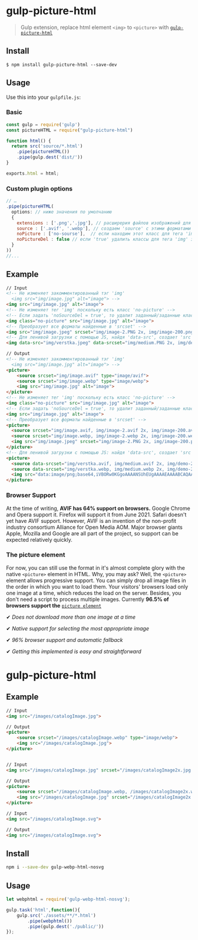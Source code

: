 # gulp-picture-html

> Gulp extension, replace html element `<img>` to `<picture>` with [`gulp-picture-html`](https://github.com/WpWebr/gulp-picture-html)

## Install

```
$ npm install gulp-picture-html --save-dev
```

## Usage

Use this into your `gulpfile.js`:

### Basic

```js
const gulp = require('gulp')
const pictureHTML = require("gulp-picture-html")

function html() {
  return src('source/*.html')
    .pipe(pictureHTML())
    .pipe(gulp.dest('dist/'))
}

exports.html = html;
```

### Custom plugin options

```js
// …
.pipe(pictureHTML(      
  options: // ниже значения по умолчанию
  {
    extensions : ['.png','.jpg'], // расширерия файлов изображений для которых создаем 'picture'
    source : ['.avif', '.webp'], // создаем 'source' с этими форматами      
    noPicture : ['no-sourse'],  // если находим этот класс для тега 'img', то не создаем 'picture' (можно ставить несколько классов)
    noPictureDel : false // если 'true' удалить классы для тега 'img' заданные в 'noSource:[]'
  }
))
//...

```
## Example

```html
// Input
<!-- Не изменяет закомментированный тэг 'img'
  <img src="img/image.jpg" alt="image"> -->
<img src="img/image.jpg" alt="image">
<!-- Не изменяет тег 'img' поскольку есть класс 'no-picture' -->
<!-- Если задать 'noSourceDel = true', то удалит заданный/заданные классы в 'noSource:[]' -->
<img class="no-picture" src="img/image.jpg" alt="image">
<!-- Преобразует все форматы найденные в 'srcset' -->
<img src="img/image.jpeg" srcset="img/image-2.PNG 2x, img/image-200.png 200w" width="500" height="300">
<!-- Для ленивой загрузки с помощью JS, найдя 'data-src', создает 'src' и 'srcset' c 'data:image/png;...' -->
<img data-src="img/verstka.jpeg" data-srcset="img/medium.PNG 2x, img/demo-200px.png 200w" width="500" height="300">
```
```html
// Output
<!-- Не изменяет закомментированный тэг 'img'
  <img src="img/image.jpg" alt="image"> -->
<picture>
    <source srcset="img/image.avif" type="image/avif">
    <source srcset="img/image.webp" type="image/webp">
    <img src="img/image.jpg" alt="image">
</picture>
<!-- Не изменяет тег 'img' поскольку есть класс 'no-picture' -->
<img class="no-picture" src="img/image.jpg" alt="image">
<!-- Если задать 'noSourceDel = true', то удалит заданный/заданные классы в 'noSource:[]' -->
<img src="img/image.jpg" alt="image">
<!-- Преобразует все форматы найденные в 'srcset' -->
<picture>
  <source srcset="img/image.avif, img/image-2.avif 2x, img/image-200.avif 200w" type="image/avif">  
  <source srcset="img/image.webp, img/image-2.webp 2x, img/image-200.webp 200w" type="image/webp">  
  <img src="img/image.jpeg" srcset="img/image-2.PNG 2x, img/image-200.png 200w" width="500" height="300">
</picture>
<!-- Для ленивой загрузки с помощью JS: найдя 'data-src', создает 'src' и 'srcset' c 'data:image/png;...' -->
<picture>
  <source data-srcset="img/verstka.avif, img/medium.avif 2x, img/demo-200px.avif 200w" srcset="data:image/png;base64,iVBORw0KGgoAAAANSUhEUgAAAAEAAAABCAQAAAC1HAwCAAAAC0lEQVR42mNkYAAAAAYAAjCB0C8AAAAASUVORK5CYII=" type="image/avif">  
  <source data-srcset="img/verstka.webp, img/medium.webp 2x, img/demo-200px.webp 200w" srcset="data:image/png;base64,iVBORw0KGgoAAAANSUhEUgAAAAEAAAABCAQAAAC1HAwCAAAAC0lEQVR42mNkYAAAAAYAAjCB0C8AAAAASUVORK5CYII=" type="image/webp">  
  <img src="data:image/png;base64,iVBORw0KGgoAAAANSUhEUgAAAAEAAAABCAQAAAC1HAwCAAAAC0lEQVR42mNkYAAAAAYAAjCB0C8AAAAASUVORK5CYII=" data-src="img/verstka.jpeg" data-srcset="img/medium.PNG 2x, img/demo-200px.png 200w" width="500" height="300">
</picture>
```

### Browser Support
At the time of writing, **AVIF has 64% support on browsers.** Google Chrome and Opera support it. Firefox will support it from June 2021. Safari doesn't yet have AVIF support. However, AVIF is an invention of the non-profit industry consortium Alliance for Open Media AOM. Major browser giants Apple, Mozilla and Google are all part of the project, so support can be expected relatively quickly.

### The picture element
For now, you can still use the format in it's almost complete glory with the native `<picture>` element in HTML. Why, you may ask? Well, the `<picture>` element allows progressive support. You can simply drop all image files in the order in which you want to load them. Your visitors' browsers load only one image at a time, which reduces the load on the server. Besides, you don't need a script to process multiple images.
Currently **96.5% of browsers support the** [`picture element`](https://caniuse.com/?search=picture)

✔ *Does not download more than one image at a time*

✔ *Native support for selecting the most appropriate image*

✔ *96% browser support and automatic fallback*

✔ *Getting this implemented is easy and straightforward*






















# gulp-picture-html


## Example
```html
// Input
<img src="/images/catalogImage.jpg">

// Output
<picture>
    <source srcset="/images/catalogImage.webp" type="image/webp">
    <img src="/images/catalogImage.jpg">
</picture>


// Input
<img src="/images/catalogImage.jpg" srcset="/images/catalogImage2x.jpg 2x">

// Output
<picture>
    <source srcset="/images/catalogImage.webp, /images/catalogImage2x.webp 2x" type="image/webp">
    <img src="/images/catalogImage.jpg" srcset="/images/catalogImage2x.jpg 2x">
</picture>

// Input
<img src="/images/catalogImage.svg">

// Output
<img src="/images/catalogImage.svg">
```


## Install
```bash
npm i --save-dev gulp-webp-html-nosvg
```
## Usage
```javascript
let webphtml = require('gulp-webp-html-nosvg');

gulp.task('html',function(){
    gulp.src('./assets/**/*.html')
        .pipe(webphtml())
        .pipe(gulp.dest('./public/'))
});
```

